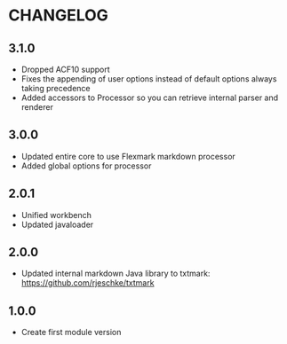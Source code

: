 # CHANGELOG
## 3.1.0

* Dropped ACF10 support
* Fixes the appending of user options instead of default options always taking precedence
* Added accessors to Processor so you can retrieve internal parser and renderer
## 3.0.0 

* Updated entire core to use Flexmark markdown processor
* Added global options for processor

## 2.0.1

* Unified workbench
* Updated javaloader

## 2.0.0

* Updated internal markdown Java library to txtmark: https://github.com/rjeschke/txtmark

## 1.0.0

* Create first module version